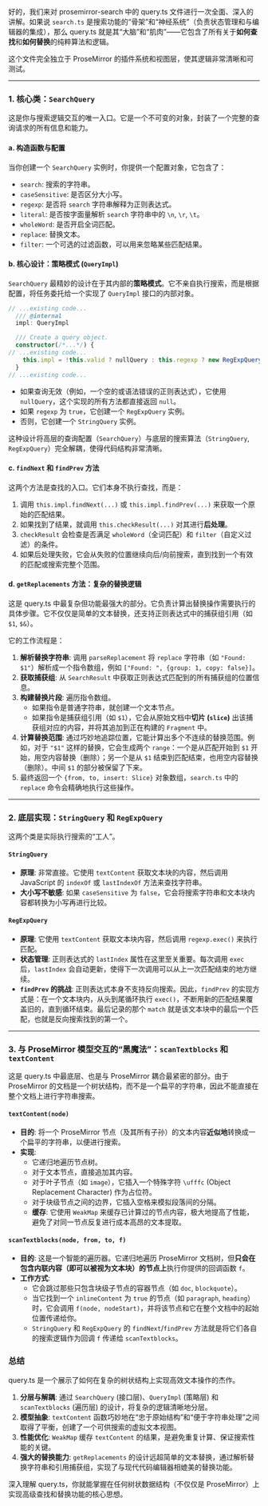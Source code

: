 好的，我们来对 prosemirror-search 中的 query.ts 文件进行一次全面、深入的讲解。如果说 `search.ts` 是搜索功能的“骨架”和“神经系统”（负责状态管理和与编辑器的集成），那么 query.ts 就是其“大脑”和“肌肉”——它包含了所有关于**如何查找**和**如何替换**的纯粹算法和逻辑。

这个文件完全独立于 ProseMirror 的插件系统和视图层，使其逻辑非常清晰和可测试。

---

### 1. 核心类：`SearchQuery`

这是你与搜索逻辑交互的唯一入口。它是一个不可变的对象，封装了一个完整的查询请求的所有信息和能力。

#### a. 构造函数与配置

当你创建一个 `SearchQuery` 实例时，你提供一个配置对象，它包含了：

- `search`: 搜索的字符串。
- `caseSensitive`: 是否区分大小写。
- `regexp`: 是否将 `search` 字符串解释为正则表达式。
- `literal`: 是否按字面量解析 `search` 字符串中的 `\n`, `\r`, `\t`。
- `wholeWord`: 是否开启全词匹配。
- `replace`: 替换文本。
- `filter`: 一个可选的过滤函数，可以用来忽略某些匹配结果。

#### b. 核心设计：策略模式 (`QueryImpl`)

`SearchQuery` 最精妙的设计在于其内部的**策略模式**。它不亲自执行搜索，而是根据配置，将任务委托给一个实现了 `QueryImpl` 接口的内部对象。

```typescript
// ...existing code...
  /// @internal
  impl: QueryImpl

  /// Create a query object.
  constructor(/*...*/) {
// ...existing code...
    this.impl = !this.valid ? nullQuery : this.regexp ? new RegExpQuery(this) : new StringQuery(this)
  }
// ...existing code...
```

- 如果查询无效（例如，一个空的或语法错误的正则表达式），它使用 `nullQuery`，这个实现的所有方法都直接返回 `null`。
- 如果 `regexp` 为 `true`，它创建一个 `RegExpQuery` 实例。
- 否则，它创建一个 `StringQuery` 实例。

这种设计将高层的查询配置（`SearchQuery`）与底层的搜索算法（`StringQuery`, `RegExpQuery`）完全解耦，使得代码结构非常清晰。

#### c. `findNext` 和 `findPrev` 方法

这两个方法是查找的入口。它们本身不执行查找，而是：

1.  调用 `this.impl.findNext(...)` 或 `this.impl.findPrev(...)` 来获取一个原始的匹配结果。
2.  如果找到了结果，就调用 `this.checkResult(...)` 对其进行**后处理**。
3.  `checkResult` 会检查是否满足 `wholeWord`（全词匹配）和 `filter`（自定义过滤）的条件。
4.  如果后处理失败，它会从失败的位置继续向后/向前搜索，直到找到一个有效的匹配或搜索完整个范围。

#### d. `getReplacements` 方法：复杂的替换逻辑

这是 query.ts 中最复杂但功能最强大的部分。它负责计算出替换操作需要执行的具体步骤。它不仅仅是简单的文本替换，还支持正则表达式中的捕获组引用（如 `$1`, `$&`）。

它的工作流程是：

1.  **解析替换字符串**: 调用 `parseReplacement` 将 `replace` 字符串（如 `"Found: $1"`）解析成一个指令数组，例如 `["Found: ", {group: 1, copy: false}]`。
2.  **获取捕获组**: 从 `SearchResult` 中获取正则表达式匹配到的所有捕获组的位置信息。
3.  **构建替换片段**: 遍历指令数组。
    - 如果指令是普通字符串，就创建一个文本节点。
    - 如果指令是捕获组引用（如 `$1`），它会从原始文档中**切片 (`slice`)** 出该捕获组对应的内容，并将其追加到正在构建的 `Fragment` 中。
4.  **计算替换范围**: 通过巧妙地追踪位置，它能计算出多个不连续的替换范围。例如，对于 `"$1"` 这样的替换，它会生成两个 `range`：一个是从匹配开始到 `$1` 开始，用空内容替换（删除）；另一个是从 `$1` 结束到匹配结束，也用空内容替换（删除）。中间 `$1` 的部分被保留了下来。
5.  最终返回一个 `{from, to, insert: Slice}` 对象数组，`search.ts` 中的 `replace` 命令会精确地执行这些操作。

---

### 2. 底层实现：`StringQuery` 和 `RegExpQuery`

这两个类是实际执行搜索的“工人”。

#### `StringQuery`

- **原理**: 非常直接。它使用 `textContent` 获取文本块的内容，然后调用 JavaScript 的 `indexOf` 或 `lastIndexOf` 方法来查找字符串。
- **大小写不敏感**: 如果 `caseSensitive` 为 `false`，它会将搜索字符串和文本块内容都转换为小写再进行比较。

#### `RegExpQuery`

- **原理**: 它使用 `textContent` 获取文本块内容，然后调用 `regexp.exec()` 来执行匹配。
- **状态管理**: 正则表达式的 `lastIndex` 属性在这里至关重要。每次调用 `exec` 后，`lastIndex` 会自动更新，使得下一次调用可以从上一次匹配结束的地方继续。
- **`findPrev` 的挑战**: 正则表达式本身不支持反向搜索。因此，`findPrev` 的实现方式是：在一个文本块内，从头到尾循环执行 `exec()`，不断用新的匹配结果覆盖旧的，直到循环结束。最后记录的那个 `match` 就是该文本块中的最后一个匹配，也就是反向搜索找到的第一个。

---

### 3. 与 ProseMirror 模型交互的“黑魔法”：`scanTextblocks` 和 `textContent`

这是 query.ts 中最底层、也是与 ProseMirror 耦合最紧密的部分。由于 ProseMirror 的文档是一个树状结构，而不是一个扁平的字符串，因此不能直接在整个文档上进行字符串搜索。

#### `textContent(node)`

- **目的**: 将一个 ProseMirror 节点（及其所有子孙）的文本内容**近似地**转换成一个扁平的字符串，以便进行搜索。
- **实现**:
  - 它递归地遍历节点树。
  - 对于文本节点，直接追加其内容。
  - 对于叶子节点（如 `image`），它插入一个特殊字符 `\ufffc` (Object Replacement Character) 作为占位符。
  - 对于块级节点之间的边界，它插入空格来模拟段落间的分隔。
  - **缓存**: 它使用 `WeakMap` 来缓存已计算过的节点内容，极大地提高了性能，避免了对同一节点反复进行成本高昂的文本提取。

#### `scanTextblocks(node, from, to, f)`

- **目的**: 这是一个智能的遍历器。它递归地遍历 ProseMirror 文档树，但**只会在包含内联内容（即可以被视为文本块）的节点上**执行你提供的回调函数 `f`。
- **工作方式**:
  - 它会跳过那些只包含块级子节点的容器节点（如 `doc`, `blockquote`）。
  - 当它找到一个 `inlineContent` 为 `true` 的节点（如 `paragraph`, `heading`）时，它会调用 `f(node, nodeStart)`，并将该节点和它在整个文档中的起始位置传递给你。
  - `StringQuery` 和 `RegExpQuery` 的 `findNext`/`findPrev` 方法就是将它们各自的搜索逻辑作为回调 `f` 传递给 `scanTextblocks`。

### 总结

query.ts 是一个展示了如何在复杂的树状结构上实现高效文本操作的杰作。

1.  **分层与解耦**: 通过 `SearchQuery` (接口层)、`QueryImpl` (策略层) 和 `scanTextblocks` (遍历层) 的设计，将复杂的逻辑清晰地分层。
2.  **模型抽象**: `textContent` 函数巧妙地在“忠于原始结构”和“便于字符串处理”之间取得了平衡，创建了一个可供搜索的虚拟文本视图。
3.  **性能优化**: `WeakMap` 缓存 `textContent` 的结果，是避免重复计算、保证搜索性能的关键。
4.  **强大的替换能力**: `getReplacements` 的设计远超简单的文本替换，通过解析替换字符串和引用捕获组，实现了与现代代码编辑器相媲美的替换功能。

深入理解 query.ts，你就能掌握在任何树状数据结构（不仅仅是 ProseMirror）上实现高级查找和替换功能的核心思想。

